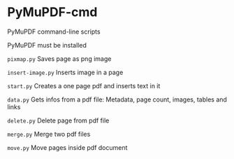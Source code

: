 # PyMuPDF-cmd

PyMuPDF command-line scripts

PyMuPDF must be installed

```pixmap.py```        Saves page as png image

```insert-image.py```  Inserts image in a page

```start.py```         Creates a one page pdf and inserts text in it

```data.py```          Gets infos from a pdf file: Metadata, page count, images, tables and links 

```delete.py```        Delete page from pdf file 

```merge.py```         Merge two pdf files 

```move.py```          Move pages inside pdf document
